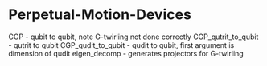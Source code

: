 # Perpetual-Motion-Devices
CGP - qubit to qubit, note G-twirling not done correctly
CGP_qutrit_to_qubit - qutrit to qubit
CGP_qudit_to_qubit - qudit to qubit, first argument is dimension of qudit
eigen_decomp - generates projectors for G-twirling
